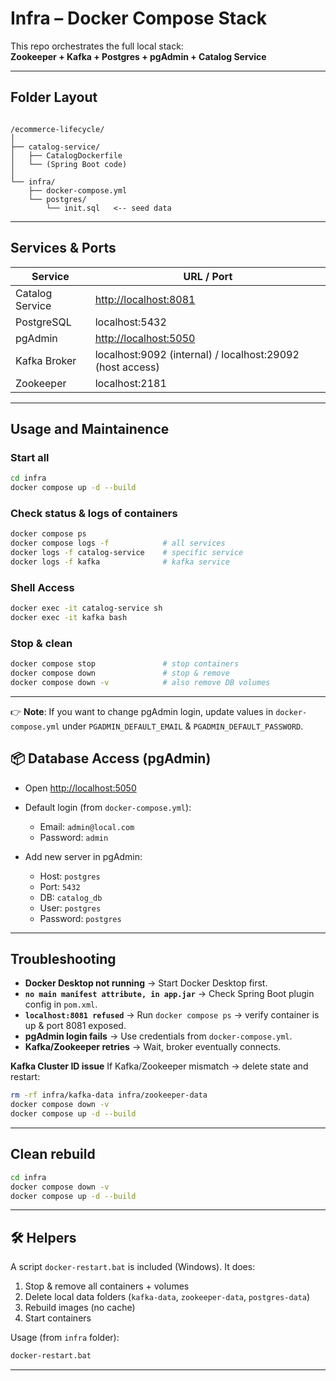# Infra – Docker Compose Stack

This repo orchestrates the full local stack:  
**Zookeeper + Kafka + Postgres + pgAdmin + Catalog Service**

---

## Folder Layout
````

/ecommerce-lifecycle/
│
├── catalog-service/
│   ├── CatalogDockerfile
│   └── (Spring Boot code)
│
└── infra/
    ├── docker-compose.yml
    └── postgres/
        └── init.sql   <-- seed data

````

---

## Services & Ports

| Service         | URL / Port                                                |
| --------------- | --------------------------------------------------------- |
| Catalog Service | [http://localhost:8081](http://localhost:8081)            |
| PostgreSQL      | localhost:5432                                            |
| pgAdmin         | [http://localhost:5050](http://localhost:5050)            |
| Kafka Broker    | localhost:9092 (internal) / localhost:29092 (host access) |
| Zookeeper       | localhost:2181                                            |

---

## Usage and Maintainence

### Start all
```bash
cd infra
docker compose up -d --build
````

### Check status & logs of containers

```bash
docker compose ps
docker compose logs -f            # all services
docker logs -f catalog-service    # specific service
docker logs -f kafka			  # kafka service
```

### Shell Access

```bash
docker exec -it catalog-service sh
docker exec -it kafka bash
```

### Stop & clean

```bash
docker compose stop               # stop containers
docker compose down               # stop & remove
docker compose down -v            # also remove DB volumes
```

---


👉 **Note**:
If you want to change pgAdmin login, update values in `docker-compose.yml` under `PGADMIN_DEFAULT_EMAIL` & `PGADMIN_DEFAULT_PASSWORD`.

## 📦 Database Access (pgAdmin)

* Open [http://localhost:5050](http://localhost:5050)

* Default login (from `docker-compose.yml`):

  * Email: `admin@local.com`
  * Password: `admin`

* Add new server in pgAdmin:

  * Host: `postgres`
  * Port: `5432`
  * DB: `catalog_db`
  * User: `postgres`
  * Password: `postgres`


---


## Troubleshooting

* **Docker Desktop not running** → Start Docker Desktop first.
* **`no main manifest attribute, in app.jar`** → Check Spring Boot plugin config in `pom.xml`.
* **`localhost:8081 refused`** → Run `docker compose ps` → verify container is up & port 8081 exposed.
* **pgAdmin login fails** → Use credentials from `docker-compose.yml`.
* **Kafka/Zookeeper retries** → Wait, broker eventually connects.

**Kafka Cluster ID issue**
If Kafka/Zookeeper mismatch → delete state and restart:

```bash
rm -rf infra/kafka-data infra/zookeeper-data
docker compose down -v
docker compose up -d --build
```

---

## Clean rebuild

```bash
cd infra
docker compose down -v
docker compose up -d --build
```

---

## 🛠️ Helpers

A script `docker-restart.bat` is included (Windows).
It does:

1. Stop & remove all containers + volumes
2. Delete local data folders (`kafka-data`, `zookeeper-data`, `postgres-data`)
3. Rebuild images (no cache)
4. Start containers

Usage (from `infra` folder):

```cmd
docker-restart.bat
```

---

